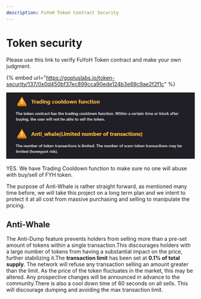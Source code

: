 ```yaml
---
description: FuYoH Token Contract Security
---
```


# Token security

Please use this link to verify FuYoH Token contract and make your own judgment.

{% embed url="https://gopluslabs.io/token-security/137/0x0d450bf37ec899cca90ede124b3e69c9ae2f2f1c" %}

<img src="../.gitbook/assets/tradingcooldown-anti-whale.jpg" alt="" data-size="original">

YES. We have Trading Cooldown function to make sure no one will abuse with buy/sell of FYH token.

The purpose of Anti-Whale is rather straight forward, as mentioned many time before, we will take this project on a long term plan and we intent to protect it at all cost from massive purchasing and selling to manipulate the pricing.

## Anti-Whale

The Anti-Dump feature prevents holders from selling more than a pre-set amount of tokens within a single transaction.This discourages holders with a large number of tokens from having a substantial impact on the price, further stabilizing it.The **transaction limit** has been set at **0.1% of total supply**. The network will refuse any transaction selling an amount greater than the limit. As the price of the token fluctuates in the market, this may be altered. Any prospective changes will be announced in advance to the community.There is also a cool down time of 60 seconds on all sells. This will discourage dumping and avoiding the max transaction limit.
